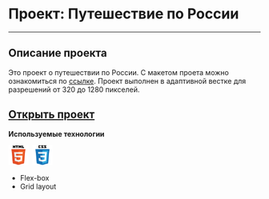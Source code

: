# Проект: Путешествие по России
------
## Описание проекта

Это проект о путешествии по России. С макетом проета можно ознакомиться по [ссылке](https://www.figma.com/file/5S2WSbEFL6awjVWJ0NWL8Q/Sprint-3_-Russia-_-desktop-mobile?node-id=28503%3A0).
Проект выполнен в адаптивной вестке для разрешений от 320 до 1280 пикселей.

## [Открыть проект](https://ev-kos.github.io/russian-travel/index.html)

**Используемые технологии**

<img src="https://github.com/devicons/devicon/blob/master/icons/html5/html5-original-wordmark.svg" width="40" height="40" title="HTML5" alt="HTML"/>&nbsp; 
<img src="https://github.com/devicons/devicon/blob/master/icons/css3/css3-original-wordmark.svg" width="40" height="40" title="CSS" alt="CSS"/>&nbsp;

- Flex-box
- Grid layout
